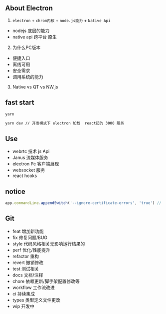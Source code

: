 ## About Electron

1. `electron` + `chrom内核` + `node.js能力` + `Native Api`
 -  nodejs 底层的能力
 -  native api 跨平台 原生

2. 为什么PC版本

 - 便捷入口
 - 离线可用
 - 安全需求
 - 调用系统的能力

3. Native  vs QT vs NW.js


## fast start

```sh
yarn

yarn dev // 开发模式下 electron 加载  react起的 3000 服务
```

## Use

- webrtc 技术 js Api
- Janus 流媒体服务
- electron Pc 客户端展现
- websocket 服务
- react hooks

## notice

```js
app.commandLine.appendSwitch('--ignore-certificate-errors', 'true') // 取消 限制
```

## Git

- feat 增加新功能
- fix 修复问题/BUG
- style 代码风格相关无影响运行结果的
- perf 优化/性能提升
- refactor 重构
- revert 撤销修改
- test 测试相关
- docs 文档/注释
- chore 依赖更新/脚手架配置修改等
- workflow 工作流改进
- ci 持续集成
- types 类型定义文件更改
- wip 开发中
